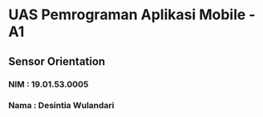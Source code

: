 # UAS Pemrograman Aplikasi Mobile - A1
## Sensor Orientation
### NIM  : 19.01.53.0005
### Nama : Desintia Wulandari
